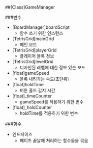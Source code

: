 ##[Class]GameManager

###변수
- [BoardManager]boardScript
	- 함수 쓰기 위한 인스턴스
- [TetrisGrid]mainGrid
	- 메인 보드
- [TetrisGrid]playerGrid
	- 플레이어 블록 정보
- [TetrisGrid]levelGrid
	- 디자인된 레벨에 대한 정보 있는 보드
- [float]gameSpeed
	- 블록 내려가는 속도(초단위)
- [float]holdTime
	- 버튼 홀드 감지 시간
- [float]_timeCounter
	- gameSpeed를 적용하기 위한 변수
- [float]_holdCounter
	- holdTime를 적용하기 위한 변수



###함수
- 엔드페이즈
	- 페이즈 끝날때 처리하는 함수들을 묶음